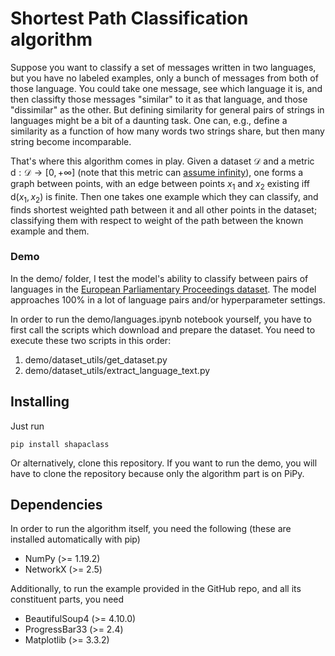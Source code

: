 #  Shortest Path Classification algorithm

Suppose you want to classify a set of messages written in two languages, but you have no labeled examples, only a bunch of messages from both of those language. You could take one message, see which language it is, and then classifty those messages "similar" to it as that language, and those "dissimilar" as the other.
But defining similarity for general pairs of strings in languages might be a bit of a daunting task. One can, e.g., define a similarity as a function of how many words two strings share, but then many string become incomparable.

That's where this algorithm comes in play. Given a dataset $\mathcal{D}$ and a metric $\mathrm{d} : \mathcal{D} \to [0, +\infty]$ (note that this metric can [assume infinity](https://math.stackexchange.com/a/399759)), one forms a graph between points, with an edge between points $x_1$ and $x_2$ existing iff $\mathrm{d}(x_1, x_2)$ is finite. Then one takes one example which they can classify, and finds shortest weighted path between it and all other points in the dataset; classifying them with respect to weight of the path between the known example and them.

### Demo

In the demo/ folder, I test the model's ability to classify between pairs of languages in the [European Parliamentary Proceedings dataset](https://www.statmt.org/europarl/). The model approaches 100% in a lot of language pairs and/or hyperparameter settings.

In order to run the demo/languages.ipynb notebook yourself, you have to first call the scripts which download and prepare the dataset. You need to execute these two scripts in this order:
1. demo/dataset_utils/get_dataset.py
2. demo/dataset_utils/extract_language_text.py

## Installing

Just run

```
pip install shapaclass
```
Or alternatively, clone this repository. If you want to run the demo, you will have to clone the repository because only the algorithm part is on PiPy.

## Dependencies

In order to run the algorithm itself, you need the following (these are installed automatically with pip)

- NumPy (>= 1.19.2)
- NetworkX (>= 2.5)

Additionally, to run the example provided in the GitHub repo, and all its constituent parts, you need

- BeautifulSoup4 (>= 4.10.0)
- ProgressBar33 (>= 2.4)
- Matplotlib (>= 3.3.2)

